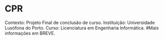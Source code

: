 # CPR
Contexto: Projeto Final de conclusão de curso.
Instituição: Universidade Lusófona do Porto.
Curso: Licenciatura em Engenharia Informática.
#Mais informações em BREVE.
